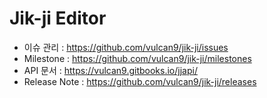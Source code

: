 # Jik-ji Editor
* 이슈 관리 : https://github.com/vulcan9/jik-ji/issues
* Milestone : https://github.com/vulcan9/jik-ji/milestones
* API 문서 : https://vulcan9.gitbooks.io/jjapi/
* Release Note : https://github.com/vulcan9/jik-ji/releases

